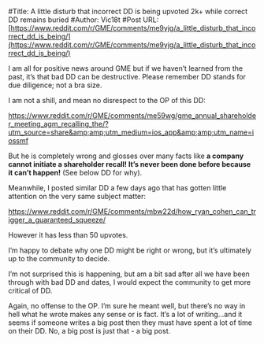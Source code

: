 #Title: A little disturb that incorrect DD is being upvoted 2k+ while correct DD remains buried
#Author: Vic18t
#Post URL: [https://www.reddit.com/r/GME/comments/me9yjg/a_little_disturb_that_incorrect_dd_is_being/](https://www.reddit.com/r/GME/comments/me9yjg/a_little_disturb_that_incorrect_dd_is_being/)


I am all for positive news around GME but if we haven’t learned from the past, it’s that bad DD can be destructive. Please remember DD stands for due diligence; not a bra size.

I am not a shill, and mean no disrespect to the OP of this DD:

https://www.reddit.com/r/GME/comments/me59wg/gme_annual_shareholder_meeting_agm_recalling_the/?utm_source=share&amp;amp;utm_medium=ios_app&amp;amp;utm_name=iossmf

But he is completely wrong and glosses over many facts like **a company cannot initiate a shareholder recall! It’s never been done before because it can’t happen!** (See below DD for why).

Meanwhile, I posted similar DD a few days ago that has gotten little attention on the very same subject matter:

https://www.reddit.com/r/GME/comments/mbw22d/how_ryan_cohen_can_trigger_a_guaranteed_squeeze/

However it has less than 50 upvotes.

I’m happy to debate why one DD might be right or wrong, but it’s ultimately up to the community to decide. 

I’m not surprised this is happening, but am a bit sad after all we have been through with bad DD and dates, I would expect the community to get more critical of DD. 

Again, no offense to the OP. I’m sure he meant well, but there’s no way in hell what he wrote makes any sense or is fact. It’s a lot of writing...and it seems if someone writes a big post then they must have spent a lot of time on their DD. No, a big post is just that - a big post.